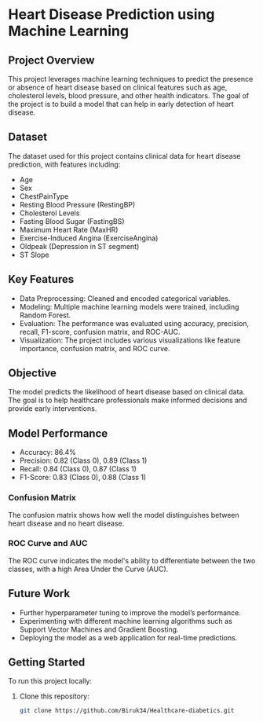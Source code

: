 # Heart Disease Prediction using Machine Learning

## Project Overview
This project leverages machine learning techniques to predict the presence or absence of heart disease based on clinical features such as age, cholesterol levels, blood pressure, and other health indicators. The goal of the project is to build a model that can help in early detection of heart disease.

## Dataset
The dataset used for this project contains clinical data for heart disease prediction, with features including:
- Age
- Sex
- ChestPainType
- Resting Blood Pressure (RestingBP)
- Cholesterol Levels
- Fasting Blood Sugar (FastingBS)
- Maximum Heart Rate (MaxHR)
- Exercise-Induced Angina (ExerciseAngina)
- Oldpeak (Depression in ST segment)
- ST Slope

## Key Features
- Data Preprocessing: Cleaned and encoded categorical variables.
- Modeling: Multiple machine learning models were trained, including Random Forest.
- Evaluation: The performance was evaluated using accuracy, precision, recall, F1-score, confusion matrix, and ROC-AUC.
- Visualization: The project includes various visualizations like feature importance, confusion matrix, and ROC curve.

## Objective
The model predicts the likelihood of heart disease based on clinical data. The goal is to help healthcare professionals make informed decisions and provide early interventions.

## Model Performance
- Accuracy: 86.4%
- Precision: 0.82 (Class 0), 0.89 (Class 1)
- Recall: 0.84 (Class 0), 0.87 (Class 1)
- F1-Score: 0.83 (Class 0), 0.88 (Class 1)

### Confusion Matrix
The confusion matrix shows how well the model distinguishes between heart disease and no heart disease.

### ROC Curve and AUC
The ROC curve indicates the model's ability to differentiate between the two classes, with a high Area Under the Curve (AUC).

## Future Work
- Further hyperparameter tuning to improve the model’s performance.
- Experimenting with different machine learning algorithms such as Support Vector Machines and Gradient Boosting.
- Deploying the model as a web application for real-time predictions.

## Getting Started
To run this project locally:

1. Clone this repository:
   ```bash
   git clone https://github.com/Biruk34/Healthcare-diabetics.git
